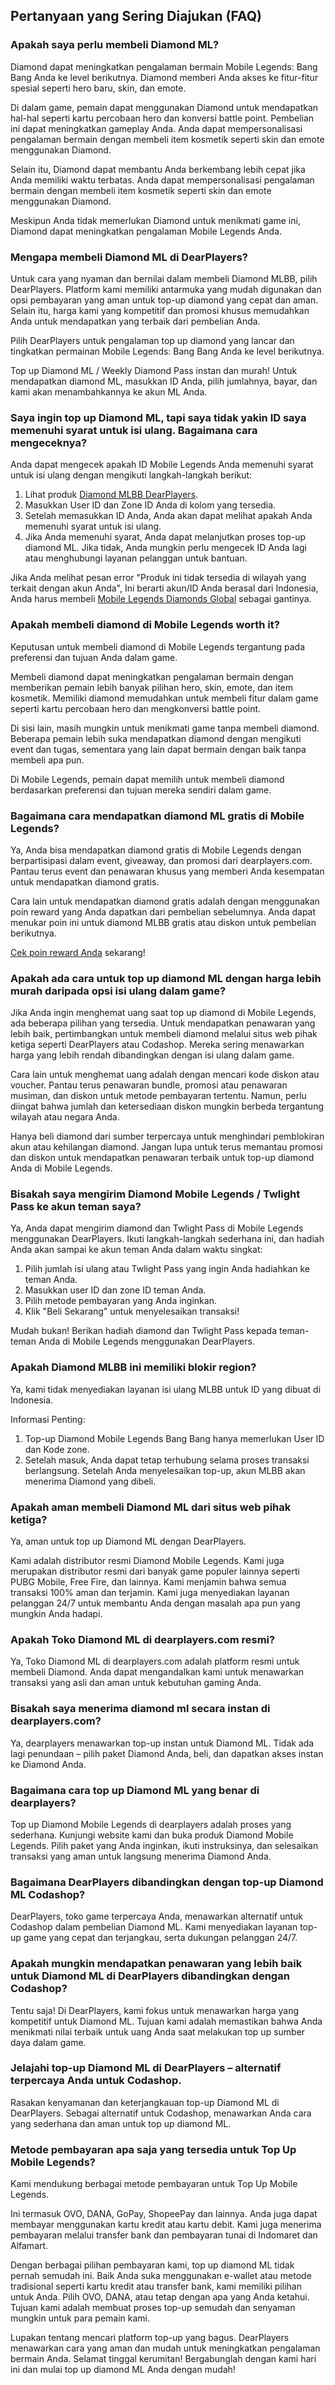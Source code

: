 ## Pertanyaan yang Sering Diajukan (FAQ)

### Apakah saya perlu membeli Diamond ML?

Diamond dapat meningkatkan pengalaman bermain Mobile Legends: Bang Bang Anda ke level berikutnya. Diamond memberi Anda akses ke fitur-fitur spesial seperti hero baru, skin, dan emote.

Di dalam game, pemain dapat menggunakan Diamond untuk mendapatkan hal-hal seperti kartu percobaan hero dan konversi battle point. Pembelian ini dapat meningkatkan gameplay Anda. Anda dapat mempersonalisasi pengalaman bermain dengan membeli item kosmetik seperti skin dan emote menggunakan Diamond.

Selain itu, Diamond dapat membantu Anda berkembang lebih cepat jika Anda memiliki waktu terbatas. Anda dapat mempersonalisasi pengalaman bermain dengan membeli item kosmetik seperti skin dan emote menggunakan Diamond.

Meskipun Anda tidak memerlukan Diamond untuk menikmati game ini, Diamond dapat meningkatkan pengalaman Mobile Legends Anda.

### Mengapa membeli Diamond ML di DearPlayers?

Untuk cara yang nyaman dan bernilai dalam membeli Diamond MLBB, pilih DearPlayers. Platform kami memiliki antarmuka yang mudah digunakan dan opsi pembayaran yang aman untuk top-up diamond yang cepat dan aman. Selain itu, harga kami yang kompetitif dan promosi khusus memudahkan Anda untuk mendapatkan yang terbaik dari pembelian Anda.

Pilih DearPlayers untuk pengalaman top up diamond yang lancar dan tingkatkan permainan Mobile Legends: Bang Bang Anda ke level berikutnya.

Top up Diamond ML / Weekly Diamond Pass instan dan murah! Untuk mendapatkan diamond ML, masukkan ID Anda, pilih jumlahnya, bayar, dan kami akan menambahkannya ke akun ML Anda.

### Saya ingin top up Diamond ML, tapi saya tidak yakin ID saya memenuhi syarat untuk isi ulang. Bagaimana cara mengeceknya?

Anda dapat mengecek apakah ID Mobile Legends Anda memenuhi syarat untuk isi ulang dengan mengikuti langkah-langkah berikut:

1. Lihat produk [Diamond MLBB DearPlayers](https://dearplayers.com/{{channel}}/products/mobile-legends-bang-bang).
2. Masukkan User ID dan Zone ID Anda di kolom yang tersedia.
3. Setelah memasukkan ID Anda, Anda akan dapat melihat apakah Anda memenuhi syarat untuk isi ulang.
4. Jika Anda memenuhi syarat, Anda dapat melanjutkan proses top-up diamond ML. Jika tidak, Anda mungkin perlu mengecek ID Anda lagi atau menghubungi layanan pelanggan untuk bantuan.

Jika Anda melihat pesan error "Produk ini tidak tersedia di wilayah yang terkait dengan akun Anda", Ini berarti akun/ID Anda berasal dari Indonesia, Anda harus membeli [Mobile Legends Diamonds Global](https://www.dearplayers.com/{{channel}}/products/mobile-legends-bang-bang-global) sebagai gantinya.

### Apakah membeli diamond di Mobile Legends worth it?

Keputusan untuk membeli diamond di Mobile Legends tergantung pada preferensi dan tujuan Anda dalam game.

Membeli diamond dapat meningkatkan pengalaman bermain dengan memberikan pemain lebih banyak pilihan hero, skin, emote, dan item kosmetik. Memiliki diamond memudahkan untuk membeli fitur dalam game seperti kartu percobaan hero dan mengkonversi battle point.

Di sisi lain, masih mungkin untuk menikmati game tanpa membeli diamond. Beberapa pemain lebih suka mendapatkan diamond dengan mengikuti event dan tugas, sementara yang lain dapat bermain dengan baik tanpa membeli apa pun.

Di Mobile Legends, pemain dapat memilih untuk membeli diamond berdasarkan preferensi dan tujuan mereka sendiri dalam game.

### Bagaimana cara mendapatkan diamond ML gratis di Mobile Legends?

Ya, Anda bisa mendapatkan diamond gratis di Mobile Legends dengan berpartisipasi dalam event, giveaway, dan promosi dari dearplayers.com. Pantau terus event dan penawaran khusus yang memberi Anda kesempatan untuk mendapatkan diamond gratis.

Cara lain untuk mendapatkan diamond gratis adalah dengan menggunakan poin reward yang Anda dapatkan dari pembelian sebelumnya. Anda dapat menukar poin ini untuk diamond MLBB gratis atau diskon untuk pembelian berikutnya.

[Cek poin reward Anda](https://www.dearplayers.com/{{channel}}/rewards) sekarang!

### Apakah ada cara untuk top up diamond ML dengan harga lebih murah daripada opsi isi ulang dalam game?

Jika Anda ingin menghemat uang saat top up diamond di Mobile Legends, ada beberapa pilihan yang tersedia. Untuk mendapatkan penawaran yang lebih baik, pertimbangkan untuk membeli diamond melalui situs web pihak ketiga seperti DearPlayers atau Codashop. Mereka sering menawarkan harga yang lebih rendah dibandingkan dengan isi ulang dalam game.

Cara lain untuk menghemat uang adalah dengan mencari kode diskon atau voucher. Pantau terus penawaran bundle, promosi atau penawaran musiman, dan diskon untuk metode pembayaran tertentu. Namun, perlu diingat bahwa jumlah dan ketersediaan diskon mungkin berbeda tergantung wilayah atau negara Anda.

Hanya beli diamond dari sumber terpercaya untuk menghindari pemblokiran akun atau kehilangan diamond. Jangan lupa untuk terus memantau promosi dan diskon untuk mendapatkan penawaran terbaik untuk top-up diamond Anda di Mobile Legends.

### Bisakah saya mengirim Diamond Mobile Legends / Twlight Pass ke akun teman saya?

Ya, Anda dapat mengirim diamond dan Twlight Pass di Mobile Legends menggunakan DearPlayers. Ikuti langkah-langkah sederhana ini, dan hadiah Anda akan sampai ke akun teman Anda dalam waktu singkat:

1. Pilih jumlah isi ulang atau Twlight Pass yang ingin Anda hadiahkan ke teman Anda.
2. Masukkan user ID dan zone ID teman Anda.
3. Pilih metode pembayaran yang Anda inginkan.
4. Klik "Beli Sekarang" untuk menyelesaikan transaksi!

Mudah bukan! Berikan hadiah diamond dan Twlight Pass kepada teman-teman Anda di Mobile Legends menggunakan DearPlayers.

### Apakah Diamond MLBB ini memiliki blokir region?

Ya, kami tidak menyediakan layanan isi ulang MLBB untuk ID yang dibuat di Indonesia.

Informasi Penting:

1. Top-up Diamond Mobile Legends Bang Bang hanya memerlukan User ID dan Kode zone.
2. Setelah masuk, Anda dapat tetap terhubung selama proses transaksi berlangsung. Setelah Anda menyelesaikan top-up, akun MLBB akan menerima Diamond yang dibeli.

### Apakah aman membeli Diamond ML dari situs web pihak ketiga?

Ya, aman untuk top up Diamond ML dengan DearPlayers.

Kami adalah distributor resmi Diamond Mobile Legends. Kami juga merupakan distributor resmi dari banyak game populer lainnya seperti PUBG Mobile, Free Fire, dan lainnya. Kami menjamin bahwa semua transaksi 100% aman dan terjamin. Kami juga menyediakan layanan pelanggan 24/7 untuk membantu Anda dengan masalah apa pun yang mungkin Anda hadapi.

### Apakah Toko Diamond ML di dearplayers.com resmi?

Ya, Toko Diamond ML di dearplayers.com adalah platform resmi untuk membeli Diamond. Anda dapat mengandalkan kami untuk menawarkan transaksi yang asli dan aman untuk kebutuhan gaming Anda.

### Bisakah saya menerima diamond ml secara instan di dearplayers.com?

Ya, dearplayers menawarkan top-up instan untuk Diamond ML. Tidak ada lagi penundaan – pilih paket Diamond Anda, beli, dan dapatkan akses instan ke Diamond Anda.

### Bagaimana cara top up Diamond ML yang benar di dearplayers?

Top up Diamond Mobile Legends di dearplayers adalah proses yang sederhana. Kunjungi website kami dan buka produk Diamond Mobile Legends. Pilih paket yang Anda inginkan, ikuti instruksinya, dan selesaikan transaksi yang aman untuk langsung menerima Diamond Anda.

### Bagaimana DearPlayers dibandingkan dengan top-up Diamond ML Codashop?

DearPlayers, toko game terpercaya Anda, menawarkan alternatif untuk Codashop dalam pembelian Diamond ML. Kami menyediakan layanan top-up game yang cepat dan terjangkau, serta dukungan pelanggan 24/7.

### Apakah mungkin mendapatkan penawaran yang lebih baik untuk Diamond ML di DearPlayers dibandingkan dengan Codashop?

Tentu saja! Di DearPlayers, kami fokus untuk menawarkan harga yang kompetitif untuk Diamond ML. Tujuan kami adalah memastikan bahwa Anda menikmati nilai terbaik untuk uang Anda saat melakukan top up sumber daya dalam game.

### Jelajahi top-up Diamond ML di DearPlayers – alternatif terpercaya Anda untuk Codashop.

Rasakan kenyamanan dan keterjangkauan top-up Diamond ML di DearPlayers. Sebagai alternatif untuk Codashop, menawarkan Anda cara yang sederhana dan aman untuk top up diamond ML.

### Metode pembayaran apa saja yang tersedia untuk Top Up Mobile Legends?

Kami mendukung berbagai metode pembayaran untuk Top Up Mobile Legends.

Ini termasuk OVO, DANA, GoPay, ShopeePay dan lainnya. Anda juga dapat membayar menggunakan kartu kredit atau kartu debit. Kami juga menerima pembayaran melalui transfer bank dan pembayaran tunai di Indomaret dan Alfamart.

Dengan berbagai pilihan pembayaran kami, top up diamond ML tidak pernah semudah ini. Baik Anda suka menggunakan e-wallet atau metode tradisional seperti kartu kredit atau transfer bank, kami memiliki pilihan untuk Anda. Pilih OVO, DANA, atau tetap dengan apa yang Anda ketahui. Tujuan kami adalah membuat proses top-up semudah dan senyaman mungkin untuk para pemain kami.

Lupakan tentang mencari platform top-up yang bagus. DearPlayers menawarkan cara yang aman dan mudah untuk meningkatkan pengalaman bermain Anda. Selamat tinggal kerumitan! Bergabunglah dengan kami hari ini dan mulai top up diamond ML Anda dengan mudah!
